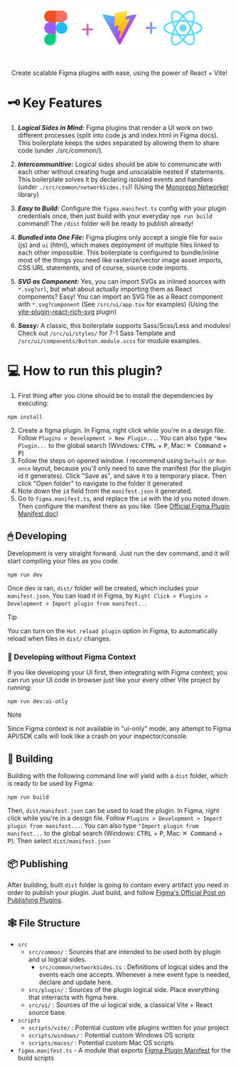 <!-- Logo -->
<p align="center">
  <img src="https://raw.githubusercontent.com/CoconutGoodie/figma-plugin-react-vite/master/.github/assets/logo.png" height="100px" alt="Logo"/>
</p>
<h1 align="center"></h1>

<!-- Slogan -->
<p align="center">
   Create scalable Figma plugins with ease, using the power of React + Vite!
</p>

# 🗝 Key Features

1. **_Logical Sides in Mind:_** Figma plugins that render a UI work on two different processes (split into code.js and index.html in Figma docs). This boilerplate keeps the sides separated by allowing them to share code (under ./src/common/).

2. **_Intercommunitive:_** Logical sides should be able to communicate with each other without creating huge and unscalable nested if statements. This boilerplate solves it by declaring isolated events and handlers (under `./src/common/networkSides.ts`)! (Using the [Monorepo Networker](https://github.com/CoconutGoodie/monorepo-networker) library)

3. **_Easy to Build:_** Configure the `figma.manifest.ts` config with your plugin credentials once, then just build with your everyday `npm run build` command! The `/dist` folder will be ready to publish already!

4. **_Bundled into One File:_** Figma plugins only accept a single file for `main` (js) and `ui` (html), which makes deployment of multiple files linked to each other impossible. This boilerplate is configured to bundle/inline most of the things you need like rasterize/vector image asset imports, CSS URL statements, and of course, source code imports.

5. **_SVG as Component:_** Yes, you can import SVGs as inlined sources with `*.svg?url`, but what about actually importing them as React components? Easy! You can import an SVG file as a React component with `*.svg?component` (See `/src/ui/app.tsx` for examples) (Using the [vite-plugin-react-rich-svg](https://github.com/iGoodie/vite-plugin-react-rich-svg) plugin)

6. **_Sassy:_** A classic, this boilerplate supports Sass/Scss/Less and modules! Check out `/src/ui/styles/` for 7-1 Sass Template and `/src/ui/components/Button.module.scss` for module examples.

# 💻 How to run this plugin?

1. First thing after you clone should be to install the dependencies by executing:

```
npm install
```

2. Create a figma plugin. In Figma, right click while you're in a design file. Follow `Plugins > Development > New Plugin...`. You can also type `"New Plugin...` to the global search (Windows: <kbd>CTRL</kbd> + <kbd>P</kbd>, Mac: <kbd>⌘ Command</kbd> + <kbd>P</kbd>)
3. Follow the steps on opened window. I recommend using `Default` or `Run once` layout, because you'll only need to save the manifest (for the plugin id it generates). Click "Save as", and save it to a temporary place. Then click "Open folder" to navigate to the folder it generated
4. Note down the `id` field from the `manifest.json` it generated.
5. Go to `figma.manifest.ts`, and replace the `id` with the id you noted down. Then configure the manifest there as you like. (See [Official Figma Plugin Manifest doc](https://www.figma.com/plugin-docs/manifest/))

## 🖱 Developing

Development is very straight forward. Just run the dev command, and it will start compiling your files as you code.

```
npm run dev
```

Once dev is ran, `dist/` folder will be created, which includes your `manifest.json`. You can load it in Figma, by `Right Click > Plugins > Development > Import plugin from manifest...`

> [!TIP]
> You can turn on the `Hot reload plugin` option in Figma, to automatically reload when files in `dist/` changes.

### 🦴 Developing without Figma Context

If you like developing your UI first, then integrating with Figma context; you can run your UI code in browser just like your every other Vite project by running:

```
npm run dev:ui-only
```

> [!NOTE]
> Since Figma context is not available in "ui-only" mode, any attempt to Figma API/SDK calls will look like a crash on your inspector/console.

## 🔨 Building

Building with the following command line will yield with a `dist` folder, which is ready to be used by Figma:

```
npm run build
```

Then, `dist/manifest.json` can be used to load the plugin. In Figma, right click while you're in a design file. Follow `Plugins > Development > Import plugin from manifest...`. You can also type `"Import plugin from manifest...` to the global search (Windows: <kbd>CTRL</kbd> + <kbd>P</kbd>, Mac: <kbd>⌘ Command</kbd> + <kbd>P</kbd>). Then select `dist/manifest.json`

## 📦 Publishing

After building, built `dist` folder is going to contain every artifact you need in order to publish your plugin. Just build, and follow [Figma's Official Post on Publishing Plugins](https://help.figma.com/hc/en-us/articles/360042293394-Publish-plugins-to-the-Figma-Community#Publish_your_plugin).

## 🕸 File Structure

- `src`
  - `src/common/` : Sources that are intended to be used both by plugin and ui logical sides.
    - `src/common/networkSides.ts` : Definitions of logical sides and the events each one accepts. Whenever a new event type is needed, declare and update here.
  - `src/plugin/` : Sources of the plugin logical side. Place everything that interracts with figma here.
  - `src/ui/` : Sources of the ui logical side, a classical Vite + React source base.
- `scripts`
  - `scripts/vite/` : Potential custom vite plugins written for your project
  - `scripts/windows/` : Potential custom Windows OS scripts
  - `scripts/macos/` : Potential custom Mac OS scripts
- `figma.manifest.ts` - A module that exports [Figma Plugin Manifest](https://www.figma.com/plugin-docs/manifest/) for the build scripts
